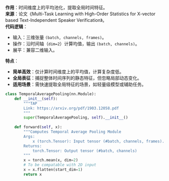 **作用**：时间维度上的平均池化，提取全局时间特征。  
**来源**：论文《Multi-Task Learning with High-Order Statistics for X-vector based Text-Independent Speaker Verification》。  
**代码逻辑**：

- 输入：三维张量 `(batch, channels, frames)`。
- 操作：沿时间轴（`dim=2`）计算均值，输出 `(batch, channels)`。
- 展平：兼容二维输入。

**特点**：

- **简单高效**：仅计算时间维度上的平均值，计算复杂度低。
- **全局表征**：捕捉整体时间序列的静态特征，但忽略局部动态变化。
- **适用场景**：需快速提取全局特征的场景，如轻量级模型或辅助任务。
```python
class TemporalAveragePooling(nn.Module):
    def __init__(self):
        """TAP
        Link: https://arxiv.org/pdf/1903.12058.pdf
        """
        super(TemporalAveragePooling, self).__init__()
        
    def forward(self, x):
        """Computes Temporal Average Pooling Module
        Args:
            x (torch.Tensor): Input tensor (#batch, channels, frames).
        Returns:
            torch.Tensor: Output tensor (#batch, channels)
        """
        x = torch.mean(x, dim=2)
        # To be compatable with 2D input
        x = x.flatten(start_dim=1)
        return x
```

